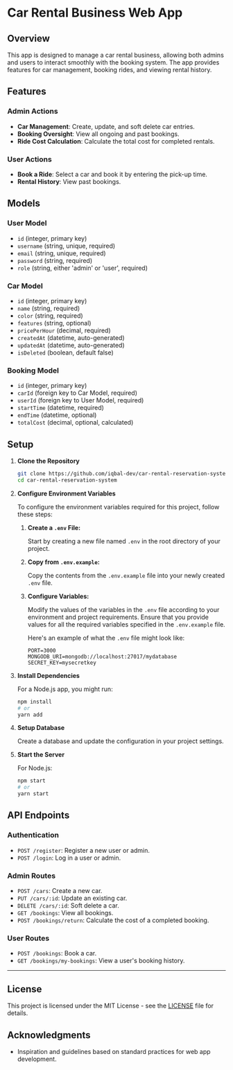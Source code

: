 # Car Rental Business Web App

## Overview

This app is designed to manage a car rental business, allowing both admins and users to interact smoothly with the booking system. The app provides features for car management, booking rides, and viewing rental history.

## Features

### Admin Actions

- **Car Management**: Create, update, and soft delete car entries.
- **Booking Oversight**: View all ongoing and past bookings.
- **Ride Cost Calculation**: Calculate the total cost for completed rentals.

### User Actions

- **Book a Ride**: Select a car and book it by entering the pick-up time.
- **Rental History**: View past bookings.

## Models

### User Model

- `id` (integer, primary key)
- `username` (string, unique, required)
- `email` (string, unique, required)
- `password` (string, required)
- `role` (string, either 'admin' or 'user', required)

### Car Model

- `id` (integer, primary key)
- `name` (string, required)
- `color` (string, required)
- `features` (string, optional)
- `pricePerHour` (decimal, required)
- `createdAt` (datetime, auto-generated)
- `updatedAt` (datetime, auto-generated)
- `isDeleted` (boolean, default false)

### Booking Model

- `id` (integer, primary key)
- `carId` (foreign key to Car Model, required)
- `userId` (foreign key to User Model, required)
- `startTime` (datetime, required)
- `endTime` (datetime, optional)
- `totalCost` (decimal, optional, calculated)

## Setup

1. **Clone the Repository**

    ```bash
    git clone https://github.com/iqbal-dev/car-rental-reservation-system.git
    cd car-rental-reservation-system
    ```

2. **Configure Environment Variables**

    To configure the environment variables required for this project, follow these steps:

    1. **Create a `.env` File:**

        Start by creating a new file named `.env` in the root directory of your project.

    2. **Copy from `.env.example`:**

        Copy the contents from the `.env.example` file into your newly created `.env` file.

    3. **Configure Variables:**

        Modify the values of the variables in the `.env` file according to your environment and project requirements. Ensure that you provide values for all the required variables specified in the `.env.example` file.

        Here's an example of what the `.env` file might look like:

        ```plaintext
        PORT=3000
        MONGODB_URI=mongodb://localhost:27017/mydatabase
        SECRET_KEY=mysecretkey
        ```

3. **Install Dependencies**

    For a Node.js app, you might run:

    ```bash
    npm install
    # or
    yarn add
    ```

4. **Setup Database**

    Create a database and update the configuration in your project settings.

5. **Start the Server**

    For Node.js:

    ```bash
    npm start
    # or
    yarn start
    ```

## API Endpoints

### Authentication

- `POST /register`: Register a new user or admin.
- `POST /login`: Log in a user or admin.

### Admin Routes

- `POST /cars`: Create a new car.
- `PUT /cars/:id`: Update an existing car.
- `DELETE /cars/:id`: Soft delete a car.
- `GET /bookings`: View all bookings.
- `POST /bookings/return`: Calculate the cost of a completed booking.

### User Routes

- `POST /bookings`: Book a car.
- `GET /bookings/my-bookings`: View a user's booking history.

---

## License

This project is licensed under the MIT License - see the [LICENSE](LICENSE) file for details.

## Acknowledgments

- Inspiration and guidelines based on standard practices for web app development.
